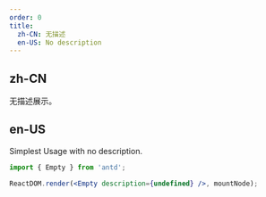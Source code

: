 ```yaml
---
order: 0
title:
  zh-CN: 无描述
  en-US: No description
---
```


## zh-CN

无描述展示。

## en-US

Simplest Usage with no description.

```jsx
import { Empty } from 'antd';

ReactDOM.render(<Empty description={undefined} />, mountNode);
```
